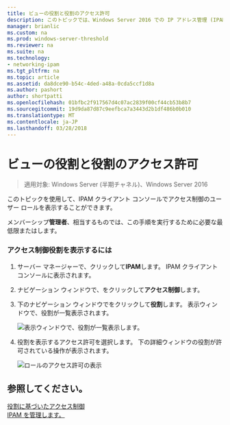 ```yaml
---
title: ビューの役割と役割のアクセス許可
description: このトピックでは、Windows Server 2016 での IP アドレス管理 (IPAM) の管理ガイドの一部です。
manager: brianlic
ms.custom: na
ms.prod: windows-server-threshold
ms.reviewer: na
ms.suite: na
ms.technology:
- networking-ipam
ms.tgt_pltfrm: na
ms.topic: article
ms.assetid: da8dce90-b54c-4ded-a48a-0cda5ccf1d8a
ms.author: pashort
author: shortpatti
ms.openlocfilehash: 01bfbc2f917567d4c07ac2839f00cf44cb53b8b7
ms.sourcegitcommit: 19d9da87d87c9eefbca7a3443d2b1df486b0b010
ms.translationtype: MT
ms.contentlocale: ja-JP
ms.lasthandoff: 03/28/2018
---
```

# <a name="view-roles-and-role-permissions"></a>ビューの役割と役割のアクセス許可

>適用対象: Windows Server (半期チャネル)、Windows Server 2016

このトピックを使用して、IPAM クライアント コンソールでアクセス制御のユーザー ロールを表示することができます。  
  
メンバーシップ**管理者**、相当するものでは、この手順を実行するために必要な最低限またはします。  
  
### <a name="to-view-access-control-roles"></a>アクセス制御役割を表示するには  
  
1.  サーバー マネージャーで、クリックして**IPAM**します。 IPAM クライアント コンソールに表示されます。  
  
2.  ナビゲーション ウィンドウで、をクリックして**アクセス制御**します。  
  
3.  下のナビゲーション ウィンドウでをクリックして**役割**します。 表示ウィンドウで、役割が一覧表示されます。  
  
    ![表示ウィンドウで、役割が一覧表示します。](../../media/View-Roles-and-Role-Permissions/ipam_ViewRoles_01.jpg)  
  
4.  役割を表示するアクセス許可を選択します。 下の詳細ウィンドウの役割が許可されている操作が表示されます。  
  
    ![ロールのアクセス許可の表示](../../media/View-Roles-and-Role-Permissions/ipam_ViewRoles_02.jpg)  
  
## <a name="see-also"></a>参照してください。  
[役割に基づいたアクセス制御](Role-based-Access-Control.md)  
[IPAM を管理します。](Manage-IPAM.md)  
  


